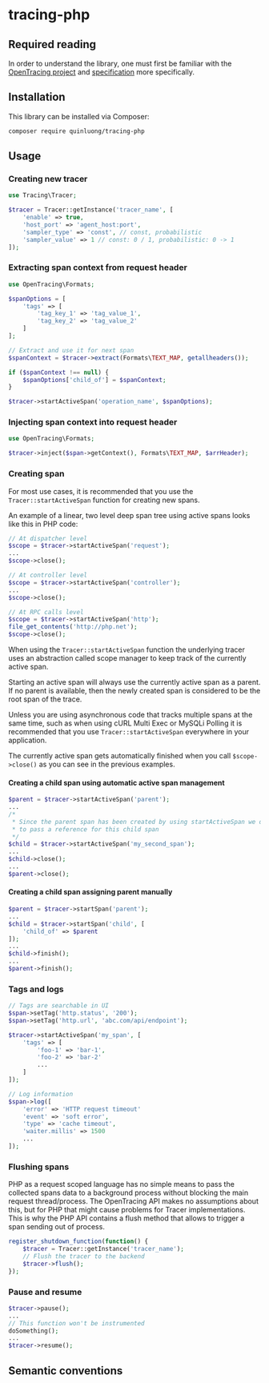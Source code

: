 # tracing-php

## Required reading

In order to understand the library, one must first be familiar with the
[OpenTracing project](http://opentracing.io) and
[specification](http://opentracing.io/documentation/pages/spec.html) more specifically.

## Installation

This library can be installed via Composer:

```bash
composer require quinluong/tracing-php
```

## Usage

### Creating new tracer

```php
use Tracing\Tracer;

$tracer = Tracer::getInstance('tracer_name', [
    'enable' => true,
    'host_port' => 'agent_host:port',
    'sampler_type' => 'const', // const, probabilistic
    'sampler_value' => 1 // const: 0 / 1, probabilistic: 0 -> 1
]);
```

### Extracting span context from request header

```php
use OpenTracing\Formats;

$spanOptions = [
    'tags' => [
        'tag_key_1' => 'tag_value_1',
        'tag_key_2' => 'tag_value_2'
    ]
];

// Extract and use it for next span
$spanContext = $tracer->extract(Formats\TEXT_MAP, getallheaders());

if ($spanContext !== null) {
    $spanOptions['child_of'] = $spanContext;
}

$tracer->startActiveSpan('operation_name', $spanOptions);
```

### Injecting span context into request header

```php
use OpenTracing\Formats;

$tracer->inject($span->getContext(), Formats\TEXT_MAP, $arrHeader);
```

### Creating span

For most use cases, it is recommended that you use the `Tracer::startActiveSpan` function for
creating new spans.

An example of a linear, two level deep span tree using active spans looks like this in PHP code:

```php
// At dispatcher level
$scope = $tracer->startActiveSpan('request');
...
$scope->close();
```

```php
// At controller level
$scope = $tracer->startActiveSpan('controller');
...
$scope->close();
```

```php
// At RPC calls level
$scope = $tracer->startActiveSpan('http');
file_get_contents('http://php.net');
$scope->close();
```

When using the `Tracer::startActiveSpan` function the underlying tracer uses an
abstraction called scope manager to keep track of the currently active span.

Starting an active span will always use the currently active span as a parent.
If no parent is available, then the newly created span is considered to be the
root span of the trace.

Unless you are using asynchronous code that tracks multiple spans at the same
time, such as when using cURL Multi Exec or MySQLi Polling it is recommended that you
use `Tracer::startActiveSpan` everywhere in your application.

The currently active span gets automatically finished when you call `$scope->close()`
as you can see in the previous examples.

#### Creating a child span using automatic active span management

```php
$parent = $tracer->startActiveSpan('parent');
...
/*
 * Since the parent span has been created by using startActiveSpan we don't need
 * to pass a reference for this child span
 */
$child = $tracer->startActiveSpan('my_second_span');
...
$child->close();
...
$parent->close();
```

#### Creating a child span assigning parent manually

```php
$parent = $tracer->startSpan('parent');
...
$child = $tracer->startSpan('child', [
    'child_of' => $parent
]);
...
$child->finish();
...
$parent->finish();
```

### Tags and logs

```php
// Tags are searchable in UI
$span->setTag('http.status', '200');
$span->setTag('http.url', 'abc.com/api/endpoint');

$tracer->startActiveSpan('my_span', [
    'tags' => [
        'foo-1' => 'bar-1',
        'foo-2' => 'bar-2'
        ...
    ]
]);
```

```php
// Log information
$span->log([
    'error' => 'HTTP request timeout'
    'event' => 'soft error',
    'type' => 'cache timeout',
    'waiter.millis' => 1500
    ...
]);
```

### Flushing spans

PHP as a request scoped language has no simple means to pass the collected spans data to a background process without blocking the main request thread/process. The OpenTracing API makes no assumptions about this, but for PHP that might cause problems for Tracer implementations. This is why the PHP API contains a flush method that allows to trigger a span sending out of process.

```php
register_shutdown_function(function() {
    $tracer = Tracer::getInstance('tracer_name');
    // Flush the tracer to the backend
    $tracer->flush();
});
```

### Pause and resume

```php
$tracer->pause();
...
// This function won't be instrumented
doSomething();
...
$tracer->resume();
```

## Semantic conventions
